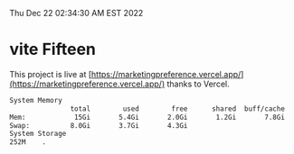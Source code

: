 Thu Dec 22 02:34:30 AM EST 2022

# vite Fifteen


This project is live at [https://marketingpreference.vercel.app/](https://marketingpreference.vercel.app/) thanks to Vercel.

```bash
System Memory
               total        used        free      shared  buff/cache   available
Mem:            15Gi       5.4Gi       2.0Gi       1.2Gi       7.8Gi       8.3Gi
Swap:          8.0Gi       3.7Gi       4.3Gi
System Storage
252M	.
